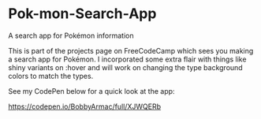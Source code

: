 # Pok-mon-Search-App
A search app for Pokémon information

This is part of the projects page on FreeCodeCamp which sees you making a search app for Pokémon.
I incorporated some extra flair with things like shiny variants on :hover and will work on changing the type background colors to match the types.

See my CodePen below for a quick look at the app:

https://codepen.io/BobbyArmac/full/XJWQERb 
